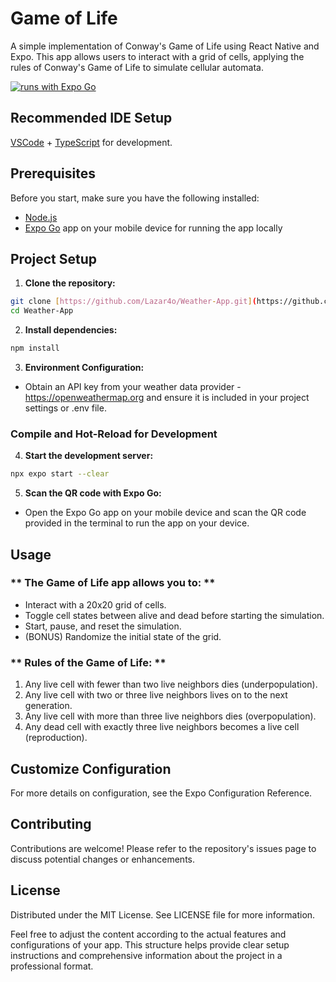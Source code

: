 # Game of Life
A simple implementation of Conway's Game of Life using React Native and Expo. This app allows users to interact with a grid of cells, applying the rules of Conway's Game of Life to simulate cellular automata.

[![runs with Expo Go](https://img.shields.io/badge/Runs%20with%20Expo%20Go-000.svg?style=flat-square&logo=EXPO&labelColor=f3f3f3&logoColor=000)](https://expo.dev/client)

## Recommended IDE Setup
[VSCode](https://code.visualstudio.com/) + [TypeScript](https://marketplace.visualstudio.com/items?itemName=ms-vscode.vscode-typescript-next) for development.

## Prerequisites

Before you start, make sure you have the following installed:
- [Node.js](https://nodejs.org/)
- [Expo Go](https://expo.dev/client) app on your mobile device for running the app locally

## Project Setup
1. **Clone the repository:**
```sh
git clone [https://github.com/Lazar4o/Weather-App.git](https://github.com/Lazar4o/Game-of-Life.git)
cd Weather-App
```
2. **Install dependencies:**
```sh
npm install
```
3. **Environment Configuration:**
- Obtain an API key from your weather data provider - https://openweathermap.org and ensure it is included in your project settings or .env file.
### Compile and Hot-Reload for Development

4. **Start the development server:**
```sh
npx expo start --clear
```
5. **Scan the QR code with Expo Go:**
- Open the Expo Go app on your mobile device and scan the QR code provided in the terminal to run the app on your device.
  
## Usage

### ** The Game of Life app allows you to: **
- Interact with a 20x20 grid of cells.
- Toggle cell states between alive and dead before starting the simulation.
- Start, pause, and reset the simulation.
- (BONUS) Randomize the initial state of the grid.

### ** Rules of the Game of Life: **
1. Any live cell with fewer than two live neighbors dies (underpopulation).
2. Any live cell with two or three live neighbors lives on to the next generation.
3. Any live cell with more than three live neighbors dies (overpopulation).
4. Any dead cell with exactly three live neighbors becomes a live cell (reproduction).

## Customize Configuration
For more details on configuration, see the Expo Configuration Reference.

## Contributing
Contributions are welcome! Please refer to the repository's issues page to discuss potential changes or enhancements.

## License
Distributed under the MIT License. See LICENSE file for more information.

Feel free to adjust the content according to the actual features and configurations of your app. This structure helps provide clear setup instructions and comprehensive information about the project in a professional format.
